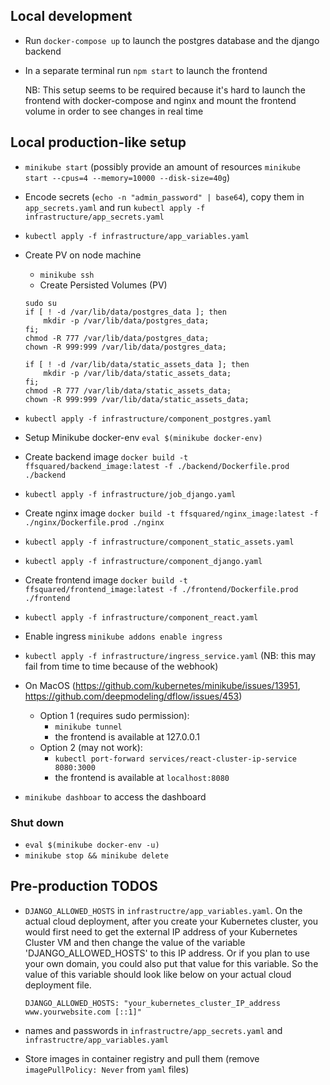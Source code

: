 ## Local development
- Run `docker-compose up` to launch the postgres database and the django backend
- In a separate terminal run `npm start` to launch the frontend

    NB: This setup seems to be required because it's hard to launch the frontend with docker-compose and nginx and mount the frontend volume in order to see changes in real time

## Local production-like setup
- `minikube start` (possibly provide an amount of resources `minikube start --cpus=4 --memory=10000 --disk-size=40g`)
- Encode secrets (`echo -n "admin_password" | base64`), copy them in `app_secrets.yaml` and run `kubectl apply -f infrastructure/app_secrets.yaml`
- `kubectl apply -f infrastructure/app_variables.yaml`
- Create PV on node machine
    - `minikube ssh`
    - Create Persisted Volumes (PV)
    ```
    sudo su
    if [ ! -d /var/lib/data/postgres_data ]; then
        mkdir -p /var/lib/data/postgres_data;
    fi;
    chmod -R 777 /var/lib/data/postgres_data;
    chown -R 999:999 /var/lib/data/postgres_data;

    if [ ! -d /var/lib/data/static_assets_data ]; then
        mkdir -p /var/lib/data/static_assets_data;
    fi;
    chmod -R 777 /var/lib/data/static_assets_data;
    chown -R 999:999 /var/lib/data/static_assets_data;
    ```
- `kubectl apply -f infrastructure/component_postgres.yaml`

- Setup Minikube docker-env `eval $(minikube docker-env)`
- Create backend image `docker build -t ffsquared/backend_image:latest -f ./backend/Dockerfile.prod ./backend`
- `kubectl apply -f infrastructure/job_django.yaml`

- Create nginx image `docker build -t ffsquared/nginx_image:latest -f ./nginx/Dockerfile.prod ./nginx`
- `kubectl apply -f infrastructure/component_static_assets.yaml`
- `kubectl apply -f infrastructure/component_django.yaml`

- Create frontend image `docker build -t ffsquared/frontend_image:latest -f ./frontend/Dockerfile.prod ./frontend`
- `kubectl apply -f infrastructure/component_react.yaml`

- Enable ingress `minikube addons enable ingress`
- `kubectl apply -f infrastructure/ingress_service.yaml` (NB: this may fail from time to time because of the webhook)

- On MacOS (https://github.com/kubernetes/minikube/issues/13951, https://github.com/deepmodeling/dflow/issues/453)
    - Option 1 (requires sudo permission):
        - `minikube tunnel`
        - the frontend is available at 127.0.0.1
    - Option 2 (may not work):
        - `kubectl port-forward services/react-cluster-ip-service  8080:3000`
        - the frontend is available at `localhost:8080`

- `minikube dashboar` to access the dashboard

### Shut down
- `eval $(minikube docker-env -u)`
- `minikube stop && minikube delete`


## Pre-production TODOS
- `DJANGO_ALLOWED_HOSTS` in `infrastructre/app_variables.yaml`. On the actual cloud deployment, after you create your Kubernetes cluster, you would first need to get the external IP address of your Kubernetes Cluster VM and then change the value of the variable 'DJANGO_ALLOWED_HOSTS' to this IP address. Or if you plan to use your own domain, you could also put that value for this variable. So the value of this variable should look like below on your actual cloud deployment file.

    `DJANGO_ALLOWED_HOSTS: "your_kubernetes_cluster_IP_address www.yourwebsite.com [::1]"`
- names and passwords in `infrastructre/app_secrets.yaml` and `infrastructre/app_variables.yaml`
- Store images in container registry and pull them (remove `imagePullPolicy: Never` from `yaml` files)